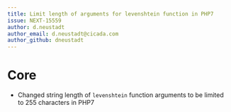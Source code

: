 ```yaml
---
title: Limit length of arguments for levenshtein function in PHP7
issue: NEXT-15559
author: d.neustadt
author_email: d.neustadt@cicada.com 
author_github: dneustadt
---
```

# Core
* Changed string length of `levenshtein` function arguments to be limited to 255 characters in PHP7
